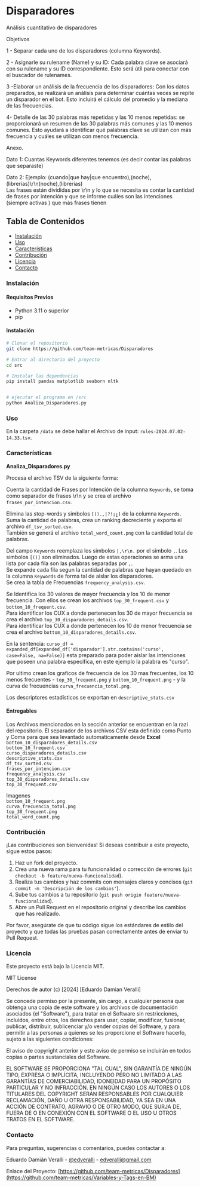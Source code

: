 # Disparadores
Análisis cuantitativo de disparadores

Objetivos

1 - Separar cada uno de los disparadores (columna Keywords).

2 - Asignarle su rulename (Name) y su ID: Cada palabra clave se asociará con su rulename y su ID correspondiente. Esto será útil para conectar con el buscador de rulenames.

3 -Elaborar un análisis de la frecuencia de los disparadores: Con los datos preparados, se realizará un análisis para determinar cuántas veces se repite un disparador en el bot. Esto incluirá el cálculo del promedio y la mediana de las frecuencias.

4- Detalle de las 30 palabras más repetidas y las 10 menos repetidas: se proporcionará un resumen de las 30 palabras más comunes y las 10 menos comunes. Esto ayudará a identificar qué palabras clave se utilizan con más frecuencia y cuáles se utilizan con menos frecuencia.

Anexo.  

Dato 1: Cuantas Keywords diferentes tenemos  (es decir contar las palabras que separaste)   
 
Dato 2: Ejemplo: (cuando|que hay|que encuentro),(noche),(librerías)\r\n(noche),(librerías)  
Las frases están divididas por \r\n y lo que se necesita es contar la cantidad de frases por intención  y que se informe cuáles son las intenciones (siempre activas ) que más frases tienen 
 

## Tabla de Contenidos

- [Instalación](#instalación)
- [Uso](#uso)
- [Características](#características)
- [Contribución](#contribución)
- [Licencia](#licencia)
- [Contacto](#contacto)

### Instalación

#### Requisitos Previos

- Python 3.11 o superior
- pip

#### Instalación

```bash
# Clonar el repositorio
git clone https://github.com/team-metricas/Disparadores

# Entrar al directorio del proyecto
cd src

# Instalar las dependencias
pip install pandas matplotlib seaborn nltk


# ejecutar el programa en /src
python Analiza_Disparadores.py

```

### Uso
 
En la carpeta `/data` se debe hallar el Archivo de input:
`rules-2024.07.02-14.33.tsv`.  



### Características  
**Analiza_Disparadores.py**  

Procesa el archivo TSV de la siguiente forma:  

Cuenta la cantidad de Frases por Intención de la columna `Keywords`, se toma como separador de frases \r\n y se crea el archivo `frases_por_intencion.csv`.    

Elimina las stop-words y simbolos `[().,|?!¡¿]` de la columna `Keywords`.  Suma la cantidad de palabras, crea un ranking decreciente y exporta el archivo `df_tsv_sorted.csv`.    
También se generá el archivo `total_word_count.png` con la cantidad total de palabras.    

Del campo `Keywords` reemplaza los simbolos `|,\r\n.` por el simbolo `,`.  Los simbolos `[()]` son eliminados. Luego de estas operaciones se arma una lista por cada fila son las palabras separadas por `,`.   
Se expande cada fila segun la cantidad de palabras que hayan quedado en la columna `Keywords` de forma tal de aislar los disparadores.    
Se crea la tabla de Frecuencias `frequency_analysis.csv`.   

Se Identifica los 30 valores de mayor frecuencia y los 10 de menor frecuencia. Con ellos se crean los archivos `top_30_frequent.csv` y `bottom_10_frequent.csv`.  
Para identificar los CUX a donde pertenecen los 30 de mayor frecuencia se crea el archivo `top_30_disparadores_details.csv`.  
Para identificar los CUX a donde pertenecen los 10 de menor frecuencia se crea el archivo `bottom_10_disparadores_details.csv`. 

En la sentencia: `curso_df = expanded_df[expanded_df['disparador'].str.contains('curso', case=False, na=False)]` esta preparado para poder aislar las intenciones que poseen una palabra especifica, en este ejemplo la palabra es "curso". 

Por ultimo crean los graficos de frecuencia de los 30 mas frecuentes, los 10 menos frecuentes - `top_30_frequent.png` y `bottom_10_frequent.png` - y la curva de frecuencias `curva_frecuencia_total.png`.  

Los descriptores estadísticos se exportan en `descriptive_stats.csv`

#### Entregables ##  
Los Archivos mencionados en la sección anterior se encuentran en la razi del repositorio. El separador de los archivos  CSV esta definido como Punto y Coma para que sea levantado automaticamente desde __Excel__  
`bottom_10_disparadores_details.csv`  
`bottom_10_frequent.csv`             
`curso_disparadores_details.csv`     
`descriptive_stats.csv`              
`df_tsv_sorted.csv`                  
`frases_por_intencion.csv`           
`frequency_analysis.csv`             
`top_30_disparadores_details.csv`    
`top_30_frequent.csv`                

Imagenes  
`bottom_10_frequent.png`   
`curva_frecuencia_total.png`      
`top_30_frequent.png`   
`total_word_count.png`         

### Contribución  
¡Las contribuciones son bienvenidas! Si deseas contribuir a este proyecto, sigue estos pasos:

1. Haz un fork del proyecto.
2. Crea una nueva rama para tu funcionalidad o corrección de errores (`git checkout -b feature/nueva-funcionalidad`).
3. Realiza tus cambios y haz commits con mensajes claros y concisos (`git commit -m 'Descripción de los cambios'`).
4. Sube tus cambios a tu repositorio (`git push origin feature/nueva-funcionalidad`).
5. Abre un Pull Request en el repositorio original y describe los cambios que has realizado.

Por favor, asegúrate de que tu código sigue los estándares de estilo del proyecto y que todas las pruebas pasan correctamente antes de enviar tu Pull Request.


### Licencia 

Este proyecto está bajo la Licencia MIT.

MIT License

Derechos de autor (c) [2024] [Eduardo Damian Veralli]

Se concede permiso por la presente, sin cargo, a cualquier persona que obtenga una copia
de este software y los archivos de documentación asociados (el "Software"), para tratar
en el Software sin restricciones, incluidos, entre otros, los derechos
para usar, copiar, modificar, fusionar, publicar, distribuir, sublicenciar y/o vender
copias del Software, y para permitir a las personas a quienes se les proporcione el Software
hacerlo, sujeto a las siguientes condiciones:

El aviso de copyright anterior y este aviso de permiso se incluirán en todos
copias o partes sustanciales del Software.

EL SOFTWARE SE PROPORCIONA "TAL CUAL", SIN GARANTÍA DE NINGÚN TIPO, EXPRESA O
IMPLÍCITA, INCLUYENDO PERO NO LIMITADO A LAS GARANTÍAS DE COMERCIABILIDAD,
IDONEIDAD PARA UN PROPÓSITO PARTICULAR Y NO INFRACCIÓN. EN NINGÚN CASO LOS AUTORES O
LOS TITULARES DEL COPYRIGHT SERÁN RESPONSABLES POR CUALQUIER RECLAMACIÓN, DAÑO U OTRA RESPONSABILIDAD,
YA SEA EN UNA ACCIÓN DE CONTRATO, AGRAVIO O DE OTRO MODO, QUE SURJA DE, FUERA DE O EN
CONEXIÓN CON EL SOFTWARE O EL USO U OTROS TRATOS EN EL SOFTWARE.


### Contacto 

Para preguntas, sugerencias o comentarios, puedes contactar a:

Eduardo Damián Veralli - [@edveralli](https://x.com/EdVeralli) - edveralli@gmail.com

Enlace del Proyecto: [https://github.com/team-metricas/Disparadores](https://github.com/team-metricas/Variables-y-Tags-en-BM)

